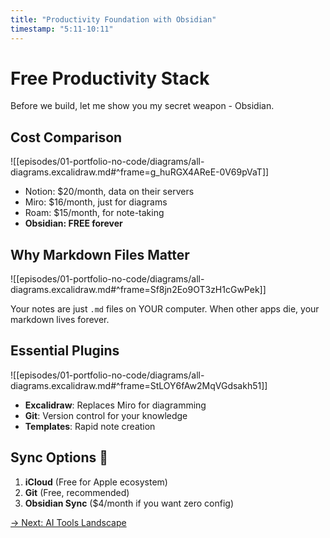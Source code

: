 ```yaml
---
title: "Productivity Foundation with Obsidian"
timestamp: "5:11-10:11"
---
```


# Free Productivity Stack

Before we build, let me show you my secret weapon - Obsidian.

## Cost Comparison

![[episodes/01-portfolio-no-code/diagrams/all-diagrams.excalidraw.md#^frame=g_huRGX4AReE-0V69pVaT]]
- Notion: $20/month, data on their servers
- Miro: $16/month, just for diagrams
- Roam: $15/month, for note-taking
- **Obsidian: FREE forever**

## Why Markdown Files Matter

![[episodes/01-portfolio-no-code/diagrams/all-diagrams.excalidraw.md#^frame=Sf8jn2Eo9OT3zH1cGwPek]]

Your notes are just `.md` files on YOUR computer. When other apps die, your markdown lives forever.

## Essential Plugins

![[episodes/01-portfolio-no-code/diagrams/all-diagrams.excalidraw.md#^frame=StLOY6fAw2MqVGdsakh51]]
- **Excalidraw**: Replaces Miro for diagramming
- **Git**: Version control for your knowledge
- **Templates**: Rapid note creation

## Sync Options 🔄

1. **iCloud** (Free for Apple ecosystem)
2. **Git** (Free, recommended)
3. **Obsidian Sync** ($4/month if you want zero config)

[→ Next: AI Tools Landscape](02-ai-tools-landscape.md)